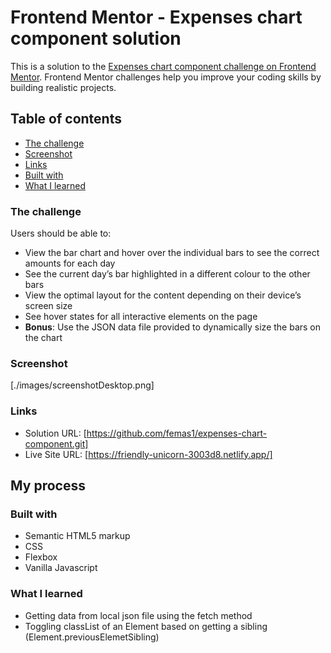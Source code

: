 # Frontend Mentor - Expenses chart component solution

This is a solution to the [Expenses chart component challenge on Frontend Mentor](https://www.frontendmentor.io/challenges/expenses-chart-component-e7yJBUdjwt). Frontend Mentor challenges help you improve your coding skills by building realistic projects. 

## Table of contents

  - [The challenge](#the-challenge)
  - [Screenshot](#screenshot)
  - [Links](#links)
  - [Built with](#built-with)
  - [What I learned](#what-i-learned)

### The challenge

Users should be able to:

- View the bar chart and hover over the individual bars to see the correct amounts for each day
- See the current day’s bar highlighted in a different colour to the other bars
- View the optimal layout for the content depending on their device’s screen size
- See hover states for all interactive elements on the page
- **Bonus**: Use the JSON data file provided to dynamically size the bars on the chart

### Screenshot

[./images/screenshotDesktop.png]

### Links

- Solution URL: [https://github.com/femas1/expenses-chart-component.git]
- Live Site URL: [https://friendly-unicorn-3003d8.netlify.app/]

## My process

### Built with

- Semantic HTML5 markup
- CSS 
- Flexbox
- Vanilla Javascript

### What I learned

- Getting data from local json file using the fetch method
- Toggling classList of an Element based on getting a sibling (Element.previousElemetSibling)